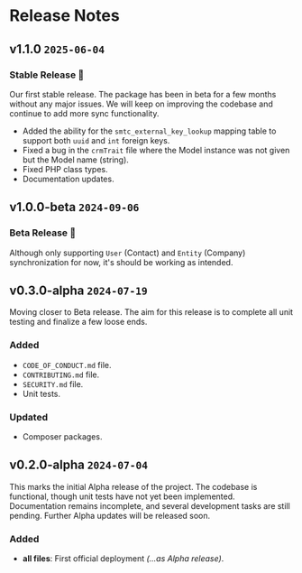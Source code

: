 # Release Notes

## v1.1.0 `2025-06-04`

### Stable Release 🚀

Our first stable release. The package has been in beta for a few months without any major issues. We will keep on improving the codebase and continue to add more sync functionality.

- Added the ability for the `smtc_external_key_lookup` mapping table to support both `uuid` and `int` foreign keys.
- Fixed a bug in the `crmTrait` file where the Model instance was not given but the Model name (string).
- Fixed PHP class types.
- Documentation updates.

## v1.0.0-beta `2024-09-06`

### Beta Release 🥳

Although only supporting `User` (Contact) and `Entity` (Company) synchronization for now, it's should be working as intended.

## v0.3.0-alpha `2024-07-19`

Moving closer to Beta release. The aim for this release is to complete all unit testing and finalize a few loose ends.

### Added

-   `CODE_OF_CONDUCT.md` file.
-   `CONTRIBUTING.md` file.
-   `SECURITY.md` file.
-   Unit tests.

### Updated

-   Composer packages.

## v0.2.0-alpha `2024-07-04`

This marks the initial Alpha release of the project. The codebase is functional, though unit tests have not yet been implemented. Documentation remains incomplete, and several development tasks are still pending. Further Alpha updates will be released soon.

### Added

-   **all files**: First official deployment _(...as Alpha release)_.
